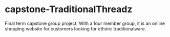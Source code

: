 # capstone-TraditionalThreadz
Final term capstone group project. With a four member group, it is an online shopping website for customers looking for ethinic traditionalware.
